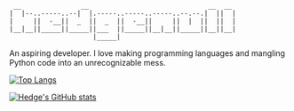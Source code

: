 ```
 __               __                              __  __
|  |--..-----..--|  |.-----..-----..-----..--.--.|  ||  |
|     ||  -__||  _  ||  _  ||  -__||     ||  |  ||  ||  |
|__|__||_____||_____||___  ||_____||__|__||_____||__||__|
                     |_____|
```

An aspiring developer. I love making programming languages and mangling Python code into an unrecognizable mess.

[![Top Langs](https://github-readme-stats.vercel.app/api/top-langs/?username=hedgenull)](https://github.com/hedgenull/github-readme-stats)

[![Hedge's GitHub stats](https://github-readme-stats.vercel.app/api?username=hedgenull)](https://github.com/hedgenull/github-readme-stats)
